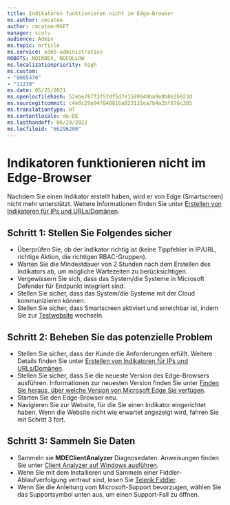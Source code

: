 ```yaml
---
title: Indikatoren funktionieren nicht im Edge-Browser
ms.author: cmcatee
author: cmcatee-MSFT
manager: scotv
audience: Admin
ms.topic: article
ms.service: o365-administration
ROBOTS: NOINDEX, NOFOLLOW
ms.localizationpriority: high
ms.custom:
- "9005470"
- "11230"
ms.date: 05/25/2021
ms.openlocfilehash: 52ebe787f3f5fdf5d7e1589949ba9e8b8e2b923d
ms.sourcegitcommit: c4e8c29a94f840816a023131ea7b4a2bf876c305
ms.translationtype: HT
ms.contentlocale: de-DE
ms.lasthandoff: 06/29/2022
ms.locfileid: "66296200"
---
```

# <a name="indicators-dont-work-using-edge-browser"></a>Indikatoren funktionieren nicht im Edge-Browser

Nachdem Sie einen Indikator erstellt haben, wird er von Edge (Smartscreen) nicht mehr unterstützt. Weitere Informationen finden Sie unter [Erstellen von Indikatoren für IPs und URLs/Domänen](https://docs.microsoft.com/microsoft-365/security/defender-endpoint/indicator-ip-domain).

## <a name="step-1-ensure-the-following"></a>Schritt 1: Stellen Sie Folgendes sicher

- Überprüfen Sie, ob der Indikator richtig ist (keine Tippfehler in IP/URL, richtige Aktion, die richtigen RBAC-Gruppen).
- Warten Sie die Mindestdauer von 2 Stunden nach dem Erstellen des Indikators ab, um mögliche Wartezeiten zu berücksichtigen.
- Vergewissern Sie sich, dass das System/die Systeme in Microsoft Defender für Endpunkt integriert sind.
- Stellen Sie sicher, dass das System/die Systeme mit der Cloud kommunizieren können.
- Stellen Sie sicher, dass Smartscreen aktiviert und erreichbar ist, indem Sie zur [Testwebsite](https://demo.smartscreen.msft.net) wechseln.

## <a name="step-2-troubleshoot-the-potential-issue"></a>Schritt 2: Beheben Sie das potenzielle Problem

- Stellen Sie sicher, dass der Kunde die Anforderungen erfüllt. Weitere Details finden Sie unter [Erstellen von Indikatoren für IPs und URLs/Domänen](https://docs.microsoft.com/microsoft-365/security/defender-endpoint/indicator-ip-domain).
- Stellen Sie sicher, dass Sie die neueste Version des Edge-Browsers ausführen. Informationen zur neuesten Version finden Sie unter [Finden Sie heraus, über welche Version von Microsoft Edge Sie verfügen](https://support.microsoft.com/microsoft-edge/find-out-which-version-of-microsoft-edge-you-have-c726bee8-c42e-e472-e954-4cf5123497eb).
- Starten Sie den Edge-Browser neu.
- Navigieren Sie zur Website, für die Sie einen Indikator eingerichtet haben. Wenn die Website nicht wie erwartet angezeigt wird, fahren Sie mit Schritt 3 fort. 

## <a name="step-3-collect-data"></a>Schritt 3: Sammeln Sie Daten

- Sammeln sie **MDEClientAnalyzer** Diagnosedaten. Anweisungen finden Sie unter [Client Analyzer auf Windows ausführen](https://docs.microsoft.com/microsoft-365/security/defender-endpoint/run-analyzer-windows).
- Wenn Sie mit dem Installieren und Sammeln einer Fiddler-Ablaufverfolgung vertraut sind, lesen Sie [Telerik Fiddler](http://www.telerik.com/fiddler).
- Wenn Sie die Anleitung vom Microsoft-Support bevorzugen, wählen Sie das Supportsymbol unten aus, um einen Support-Fall zu öffnen.
